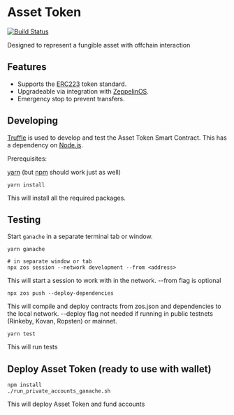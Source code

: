 # Asset Token

[![Build Status](https://travis-ci.org/clearmatics/asset-token.svg?branch=master)](https://travis-ci.org/clearmatics/asset-token)

Designed to represent a fungible asset with offchain interaction 

## Features

- Supports the [ERC223][1] token standard.
- Upgradeable via integration with [ZeppelinOS][7].
- Emergency stop to prevent transfers. 

## Developing

[Truffle][2] is used to develop and test the Asset Token Smart Contract. This has a dependency on [Node.js][3].

Prerequisites:

[yarn][4] (but [npm][5] should work just as well)

    yarn install

This will install all the required packages.

## Testing

Start `ganache` in a separate terminal tab or window.

    yarn ganache

    # in separate window or tab
    npx zos session --network development --from <address>

This will start a session to work with in the network. --from flag is optional

    npx zos push --deploy-dependencies

This will compile and deploy contracts from zos.json and dependencies to the local network. --deploy flag not needed if running in public testnets (Rinkeby, Kovan, Ropsten) or mainnet.

    yarn test

This will run tests

## Deploy Asset Token (ready to use with wallet)

```
npm install
./run_private_accounts_ganache.sh
```

This will deploy Asset Token and fund accounts

[1]: https://github.com/ethereum/EIPs/issues/223
[2]: http://truffleframework.com/
[3]: https://nodejs.org/
[4]: https://yarnpkg.com/en/docs/install
[5]: https://docs.npmjs.com/getting-started/installing-node
[7]: https://zeppelinos.org/
